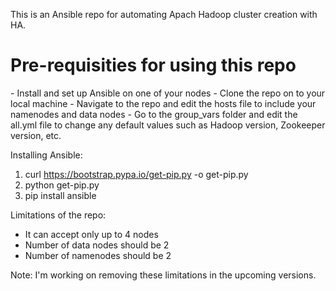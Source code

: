 This is an Ansible repo for automating Apach Hadoop cluster creation with HA.

<h1> Pre-requisities for using this repo </h1>
  - Install and set up Ansible on one of your nodes
  - Clone the repo on to your local machine
  - Navigate to the repo and edit the hosts file to include your namenodes and data nodes
  - Go to the group_vars folder and edit the all.yml file to change any default values such as Hadoop version, Zookeeper version, etc.

Installing Ansible:
 1. curl https://bootstrap.pypa.io/get-pip.py -o get-pip.py
 2. python get-pip.py
 3. pip install ansible

Limitations of the repo:
- It can accept only up to 4 nodes
- Number of data nodes should be 2
- Number of namenodes should be 2

Note: I'm working on removing these limitations in the upcoming versions.
